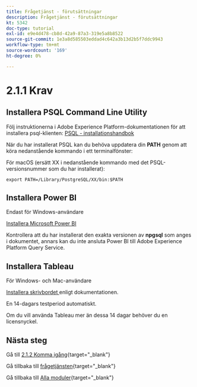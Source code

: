 ```yaml
---
title: Frågetjänst - förutsättningar
description: Frågetjänst - förutsättningar
kt: 5342
doc-type: tutorial
exl-id: e9e4d478-cb8d-42a9-87a3-319e5a8b8522
source-git-commit: 1e3a8d585503eddad4c642a3b13d2b5f7ddc9943
workflow-type: tm+mt
source-wordcount: '169'
ht-degree: 0%

---
```


# 2.1.1 Krav

## Installera PSQL Command Line Utility

Följ instruktionerna i Adobe Experience Platform-dokumentationen för att installera psql-klienten:
[PSQL - installationshandbok](https://experienceleague.adobe.com/docs/experience-platform/query/clients/psql.html)

När du har installerat PSQL kan du behöva uppdatera din **PATH** genom att köra nedanstående kommando i ett terminalfönster:

För macOS (ersätt XX i nedanstående kommando med det PSQL-versionsnummer som du har installerat):

`export PATH=/Library/PostgreSQL/XX/bin:$PATH`

## Installera Power BI

Endast för Windows-användare

[Installera Microsoft Power BI](https://experienceleague.adobe.com/docs/experience-platform/query/clients/power-bi.html)

Kontrollera att du har installerat den exakta versionen av **npgsql** som anges i dokumentet, annars kan du inte ansluta Power BI till Adobe Experience Platform Query Service.

## Installera Tableau

För Windows- och Mac-användare

[Installera skrivbordet ](https://experienceleague.adobe.com/docs/experience-platform/query/clients/tableau.html) enligt dokumentationen.

En 14-dagars testperiod automatiskt.

Om du vill använda Tableau mer än dessa 14 dagar behöver du en licensnyckel.

## Nästa steg

Gå till [2.1.2 Komma igång](./ex2.md){target="_blank"}

Gå tillbaka till [frågetjänsten](./query-service.md){target="_blank"}

Gå tillbaka till [Alla moduler](./../../../../overview.md){target="_blank"}
